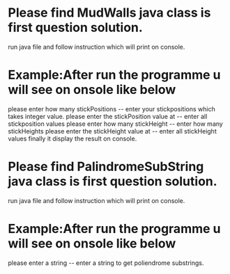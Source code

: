 # Please find MudWalls java class is first question solution.
run java file and follow instruction which will print on console.

# Example:After run the programme u will see on onsole like below
please enter how many stickPositions -- enter your stickpositions which takes integer value.
please enter the stickPosition value at -- enter all stickposition values
please enter how many stickHeight -- enter how many stickHeights
please enter the stickHeight value at -- enter all stickHeight values
finally it display the result on console.

# Please find PalindromeSubString java class is first question solution.
run java file and follow instruction which will print on console.

# Example:After run the programme u will see on onsole like below
please enter a string -- enter a string to get poliendrome substrings.
